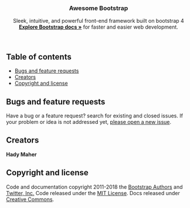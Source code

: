 <p align="center">

  <h3 align="center">Awesome Bootstrap</h3>

  <p align="center">
    Sleek, intuitive, and powerful front-end framework built on bootstrap 4 <a href="https://getbootstrap.com/docs/4.0/"><strong>Explore Bootstrap docs »</strong></a> for faster and easier web development.
  </p>
</p>

<br>

## Table of contents

- [Bugs and feature requests](#bugs-and-feature-requests)
- [Creators](#creators)
- [Copyright and license](#copyright-and-license)

## Bugs and feature requests

Have a bug or a feature request? search for existing and closed issues. If your problem or idea is not addressed yet, [please open a new issue](https://github.com/hadymaher311/Awesome-FE-Framework/issues).

## Creators

**Hady Maher**

## Copyright and license

Code and documentation copyright 2011-2018 the [Bootstrap Authors](https://github.com/twbs/bootstrap/graphs/contributors) and [Twitter, Inc.](https://twitter.com) Code released under the [MIT License](https://github.com/twbs/bootstrap/blob/master/LICENSE). Docs released under [Creative Commons](https://github.com/twbs/bootstrap/blob/master/docs/LICENSE).

